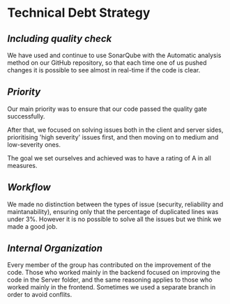 # Technical Debt Strategy

## _Including quality check_

We have used and continue to use SonarQube with the Automatic analysis method
on our GitHub repository, so that each time one of us pushed changes it is possible to see almost in real-time if the code is clear.

## _Priority_

Our main priority was to ensure that our code passed the quality gate successfully.

After that, we focused on solving issues both in the client and server sides, prioritising 'high severity' issues first, and then moving on to medium and low-severity ones.

The goal we set ourselves and achieved was to have a rating of A in all measures.

## _Workflow_

We made no distinction between the types of issue (security, reliability and maintanability), ensuring only that the percentage of duplicated lines was under 3%.
However it is no possible to solve all the issues but we think we made a good job.

## _Internal Organization_

Every member of the group has contributed on the improvement of the code.
Those who worked mainly in the backend focused on improving the code in the Server folder, and the same reasoning applies to those who worked mainly in the frontend.
Sometimes we used a separate branch in order to avoid conflits.
